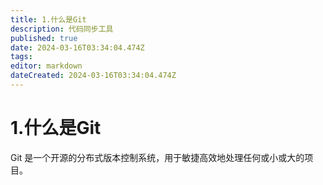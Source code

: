 ```yaml
---
title: 1.什么是Git
description: 代码同步工具
published: true
date: 2024-03-16T03:34:04.474Z
tags: 
editor: markdown
dateCreated: 2024-03-16T03:34:04.474Z
---
```


# 1.什么是Git
Git 是一个开源的分布式版本控制系统，用于敏捷高效地处理任何或小或大的项目。
